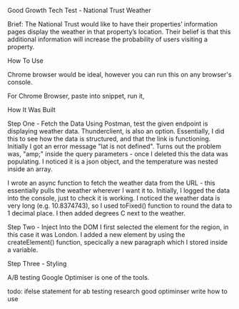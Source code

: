 Good Growth Tech Test - National Trust Weather

Brief:
The National Trust would like to have their properties’ information pages display the weather in
that property’s location. Their belief is that this additional information will increase the probability of users
visiting a property.

How To Use

Chrome browser would be ideal, however you can run this on any browser's console.

For Chrome Browser, paste into snippet, run it,

How It Was Built

Step One - Fetch the Data
Using Postman, test the given endpoint is displaying weather data. Thunderclient, is also an option. Essentially, I did this to see how the data is structured, and that the link is functioning. Initially I got an error message "lat is not defined". Turns out the problem was, "amp;" inside the query parameters - once I deleted this the data was populating. I noticed it is a json object, and the temperature was nested inside an array.

I wrote an async function to fetch the weather data from the URL - this essentially pulls the weather wherever I want it to. Initially, I logged the data into the console, just to check it is working. I noticed the weather data is very long (e.g. 10.8374743), so I used toFixed() function to round the data to 1 decimal place. I then added degrees C next to the weather.

Step Two - Inject Into the DOM
I first selected the element for the region, in this case it was London. I added a new element by using the createElement() function, specically a new paragraph which I stored inside a variable.

Step Three - Styling

A/B testing
Google Optimiser is one of the tools.

todo:
ifelse statement for ab testing
research good optiminser
write how to use
